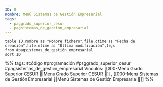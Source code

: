 ```yaml
---
ID: 0
nombre: Menú Sistemas de Gestión Empresarial
tags:
  - paggrado_superior_cesur
  - pagsistemas_de_gestión_empresarial
---
```


```dataview
table ID,nombre as "Nombre fichero",file.ctime as "Fecha de creación",file.mtime as "Última modificación",tags
from #pagsistemas_de_gestión_empresarial  
sort ID

```


%%
tags: #código #programación  #paggrado_superior_cesur  #pagsistemas_de_gestión_empresarial
Vínculos:  [[000-Menú Grado Superior CESUR 📃|Menú Grado Superior CESUR 📃]] , [[000-Menú Sistemas de Gestión Empresarial 📃|Menú Sistemas de Gestión Empresarial 📃]]
%%